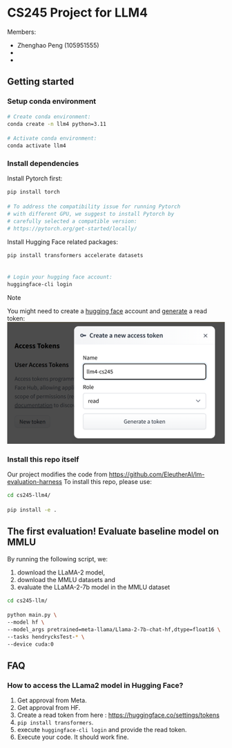 # CS245 Project for LLM4

Members:
* Zhenghao Peng (105951555)
*
*


## Getting started


### Setup conda environment

```bash
# Create conda environment:
conda create -n llm4 python=3.11

# Activate conda environment:
conda activate llm4
```

### Install dependencies

Install Pytorch first:
```bash
pip install torch

# To address the compatibility issue for running Pytorch
# with different GPU, we suggest to install Pytorch by
# carefully selected a compatible version: 
# https://pytorch.org/get-started/locally/
```

Install Hugging Face related packages:
```bash
pip install transformers accelerate datasets


# Login your hugging face account:
huggingface-cli login
```

> [!NOTE]
> You might need to create a [hugging face](https://huggingface.co/) account and [generate](https://huggingface.co/settings/tokens) a read token:
> ![](figs/hf-token.png)


### Install this repo itself


Our project modifies the code from https://github.com/EleutherAI/lm-evaluation-harness
To install this repo, please use:
```bash
cd cs245-llm4/

pip install -e .
```

## The first evaluation! Evaluate baseline model on MMLU

By running the following script, we:
1. download the LLaMA-2 model, 
2. download the MMLU datasets and 
3. evaluate the LLaMA-2-7b model in the MMLU dataset

```bash
cd cs245-llm/

python main.py \
--model hf \
--model_args pretrained=meta-llama/Llama-2-7b-chat-hf,dtype=float16 \
--tasks hendrycksTest-* \
--device cuda:0
```


## FAQ


### How to access the LLama2 model in Hugging Face?

1. Get approval from Meta.
2. Get approval from HF.
3. Create a read token from here : https://huggingface.co/settings/tokens
4. `pip install transformers`.
5. execute `huggingface-cli login` and provide the read token.
6. Execute your code. It should work fine.